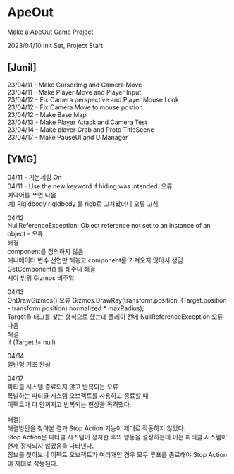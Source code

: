 # ApeOut
Make a ApeOut Game Project

2023/04/10 Init Set, Project Start


## [Junil]
23/04/11 - Make CursorImg and Camera Move    
23/04/11 - Make Player Move and Player Input    
23/04/12 - Fix Camera perspective and Player Mouse Look    
23/04/12 - Fix Camera Move to mouse postion    
23/04/12 - Make Base Map    
23/04/13 - Make Player Attack and Camera Test    
23/04/14 - Make player Grab and Proto TitleScene    
23/04/17 - Make PauseUI and UIManager    


## [YMG]
04/11 - 기본세팅 On    
04/11 - Use the new keyword if hiding was intended. 오류    
예약어를 쓰면 나옴    
예) Rigidbody rigidbody 를 rigb로 고쳐봤더니 오류 고침    

04/12    
NullReferenceException: Object reference not set to an instance of an object - 오류    
해결    
component를 정의하지 않음    
애니메이터 변수 선언만 해놓고 component를 가져오지 않아서 생김    
GetComponent<Animator>() 를 해주니 해결    
시야 범위 Gizmos 비주얼    

04/13    
OnDrawGizmos() 오류
Gizmos.DrawRay(transform.position, (Target.position - transform.position).normalized * maxRadius);    
Target을 태그를 찾는 형식으로 했는데 플레이 전에 NullReferenceException 오류 나옴    
해결    
if (Target != null)    
    
04/14    
일반형 기초 완성  

04/17    
파티클 시스템 종료되지 않고 반복되는 오류    
폭발하는 파티클 시스템 오브젝트를 사용하고 종료할 때    
이펙트가 다 안꺼지고 반복되는 현상을 목격했다.    

해결)    
해결방안을 찾아본 결과 Stop Action 기능이 제대로 작동하지 않았다.    
Stop Action은 파티클 시스템이 정지한 후의 행동을 설정하는데 이는 파티클 시스템이 현재 정지되지 않았음을 나타낸다.    
정보를 찾아보니 이펙트 오브젝트가 여러개인 경우 모두 루프를 종료해야 Stop Action이 제대로 작동된다.    
    


